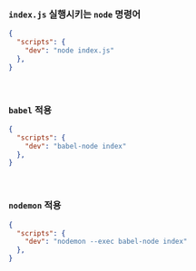 ### `index.js` 실행시키는 `node` 명령어

```json
{
  "scripts": {
    "dev": "node index.js"
  },
}
```

<br>

### `babel` 적용

```json
{
  "scripts": {
    "dev": "babel-node index"
  },
}
```

<br>

### `nodemon` 적용

```json
{
  "scripts": {
    "dev": "nodemon --exec babel-node index"
  },
}
```